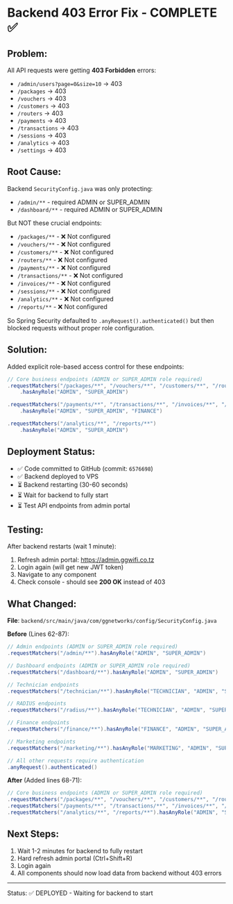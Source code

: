 # Backend 403 Error Fix - COMPLETE ✅

## Problem:
All API requests were getting **403 Forbidden** errors:
- `/admin/users?page=0&size=10` → 403
- `/packages` → 403
- `/vouchers` → 403
- `/customers` → 403
- `/routers` → 403
- `/payments` → 403
- `/transactions` → 403
- `/sessions` → 403
- `/analytics` → 403
- `/settings` → 403

## Root Cause:
Backend `SecurityConfig.java` was only protecting:
- `/admin/**` - required ADMIN or SUPER_ADMIN
- `/dashboard/**` - required ADMIN or SUPER_ADMIN

But NOT these crucial endpoints:
- `/packages/**` - ❌ Not configured
- `/vouchers/**` - ❌ Not configured
- `/customers/**` - ❌ Not configured
- `/routers/**` - ❌ Not configured
- `/payments/**` - ❌ Not configured
- `/transactions/**` - ❌ Not configured
- `/invoices/**` - ❌ Not configured
- `/sessions/**` - ❌ Not configured
- `/analytics/**` - ❌ Not configured
- `/reports/**` - ❌ Not configured

So Spring Security defaulted to `.anyRequest().authenticated()` but then blocked requests without proper role configuration.

## Solution:
Added explicit role-based access control for these endpoints:

```java
// Core business endpoints (ADMIN or SUPER_ADMIN role required)
.requestMatchers("/packages/**", "/vouchers/**", "/customers/**", "/routers/**")
    .hasAnyRole("ADMIN", "SUPER_ADMIN")

.requestMatchers("/payments/**", "/transactions/**", "/invoices/**", "/sessions/**")
    .hasAnyRole("ADMIN", "SUPER_ADMIN", "FINANCE")

.requestMatchers("/analytics/**", "/reports/**")
    .hasAnyRole("ADMIN", "SUPER_ADMIN")
```

## Deployment Status:
- ✅ Code committed to GitHub (commit: `6576698`)
- ✅ Backend deployed to VPS
- ⏳ Backend restarting (30-60 seconds)
- ⏳ Wait for backend to fully start
- ⏳ Test API endpoints from admin portal

## Testing:
After backend restarts (wait 1 minute):
1. Refresh admin portal: https://admin.ggwifi.co.tz
2. Login again (will get new JWT token)
3. Navigate to any component
4. Check console - should see **200 OK** instead of 403

## What Changed:
**File**: `backend/src/main/java/com/ggnetworks/config/SecurityConfig.java`

**Before** (Lines 62-87):
```java
// Admin endpoints (ADMIN or SUPER_ADMIN role required)
.requestMatchers("/admin/**").hasAnyRole("ADMIN", "SUPER_ADMIN")

// Dashboard endpoints (ADMIN or SUPER_ADMIN role required)
.requestMatchers("/dashboard/**").hasAnyRole("ADMIN", "SUPER_ADMIN")

// Technician endpoints
.requestMatchers("/technician/**").hasAnyRole("TECHNICIAN", "ADMIN", "SUPER_ADMIN")

// RADIUS endpoints
.requestMatchers("/radius/**").hasAnyRole("TECHNICIAN", "ADMIN", "SUPER_ADMIN")

// Finance endpoints
.requestMatchers("/finance/**").hasAnyRole("FINANCE", "ADMIN", "SUPER_ADMIN")

// Marketing endpoints
.requestMatchers("/marketing/**").hasAnyRole("MARKETING", "ADMIN", "SUPER_ADMIN")

// All other requests require authentication
.anyRequest().authenticated()
```

**After** (Added lines 68-71):
```java
// Core business endpoints (ADMIN or SUPER_ADMIN role required)
.requestMatchers("/packages/**", "/vouchers/**", "/customers/**", "/routers/**").hasAnyRole("ADMIN", "SUPER_ADMIN")
.requestMatchers("/payments/**", "/transactions/**", "/invoices/**", "/sessions/**").hasAnyRole("ADMIN", "SUPER_ADMIN", "FINANCE")
.requestMatchers("/analytics/**", "/reports/**").hasAnyRole("ADMIN", "SUPER_ADMIN")
```

## Next Steps:
1. Wait 1-2 minutes for backend to fully restart
2. Hard refresh admin portal (Ctrl+Shift+R)
3. Login again
4. All components should now load data from backend without 403 errors

---
Status: ✅ DEPLOYED - Waiting for backend to start
